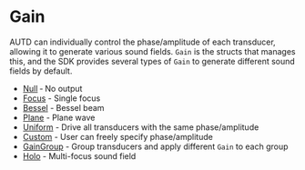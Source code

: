 # Gain

AUTD can individually control the phase/amplitude of each transducer, allowing it to generate various sound fields.
`Gain` is the structs that manages this, and the SDK provides several types of `Gain` to generate different sound fields by default.

- [Null](./gain/null.md) ‐ No output
- [Focus](./gain/focus.md) - Single focus
- [Bessel](./gain/bessel.md) - Bessel beam
- [Plane](./gain/plane.md) - Plane wave
- [Uniform](./gain/uniform.md) - Drive all transducers with the same phase/amplitude
- [Custom](./gain/custom.md) - User can freely specify phase/amplitude
- [GainGroup](./gain/grouped.md) - Group transducers and apply different `Gain` to each group
- [Holo](./gain/holo.md) - Multi-focus sound field
